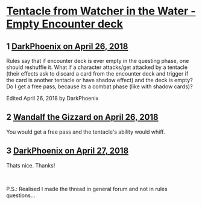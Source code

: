 # [Tentacle from Watcher in the Water - Empty Encounter deck](https://community.fantasyflightgames.com/topic/274337-tentacle-from-watcher-in-the-water-empty-encounter-deck/)

## 1 [DarkPhoenix on April 26, 2018](https://community.fantasyflightgames.com/topic/274337-tentacle-from-watcher-in-the-water-empty-encounter-deck/?do=findComment&comment=3298338)

Rules say that if encounter deck is ever empty in the questing phase, one should reshuffle it. What if a character attacks/get attacked by a tentacle (their effects ask to discard a card from the encounter deck and trigger if the card is another tentacle or have shadow effect) and the deck is empty? Do I get a free pass, because its a combat phase (like with shadow cards)? 

Edited April 26, 2018 by DarkPhoenix

## 2 [Wandalf the Gizzard on April 26, 2018](https://community.fantasyflightgames.com/topic/274337-tentacle-from-watcher-in-the-water-empty-encounter-deck/?do=findComment&comment=3298420)

You would get a free pass and the tentacle's ability would whiff.

## 3 [DarkPhoenix on April 27, 2018](https://community.fantasyflightgames.com/topic/274337-tentacle-from-watcher-in-the-water-empty-encounter-deck/?do=findComment&comment=3299739)

Thats nice. Thanks!

 

P.S.: Realised I made the thread in general forum and not in rules questions...

